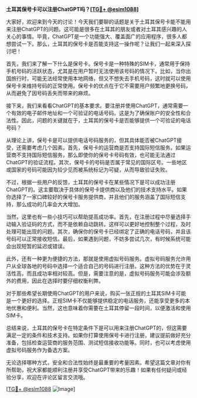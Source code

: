 **土耳其保号卡可以注册ChatGPT吗？[[TG💪+ @esim1088](https://t.me/s/esim1088)]**

大家好，欢迎来到今天的讨论！今天我们要聊的话题是关于土耳其保号卡能不能用来注册ChatGPT的问题。这可能是很多在土耳其的朋友或者对土耳其感兴趣的人关心的事情。毕竟，ChatGPT是一个功能强大、覆盖面广的应用程序，很多人都想尝试一下。那么，土耳其的保号卡是否能支持这一操作呢？让我们一起来深入探讨吧！

首先，我们来了解一下什么是保号卡。保号卡是一种特殊的SIM卡，通常用于保持手机号码的活跃状态，尤其是在用户暂时无法使用该号码的情况下。比如，当你出国旅行时，可能无法经常使用本地网络，但又不想失去手机号码，这时就可以使用保号卡来维持号码的正常使用。保号卡的优点在于它不需要用户频繁地更换号码，从而避免了因号码丢失而带来的麻烦。

接下来，我们来看看ChatGPT的基本要求。要注册并使用ChatGPT，通常需要一个有效的电子邮件地址和一个可验证的电话号码。这是为了确保账户的安全性和合法性。因此，问题的关键就在于，土耳其的保号卡是否能够提供一个可验证的电话号码？

从理论上讲，保号卡是可以提供电话号码服务的，但其具体能否被ChatGPT接受，还需要考虑几个因素。首先，保号卡的运营商是否支持国际短信服务。如果运营商不支持国际短信服务，那么即使你的保号卡号码有效，也可能无法通过ChatGPT的验证流程。其次，保号卡的号码是否属于常见的国际区号。一些地区或国家的号码可能因为较少见而被系统标记为可疑，从而导致验证失败。

不过，根据一些用户的反馈，土耳其的保号卡在某些情况下是可以成功注册ChatGPT的。这主要取决于具体的保号卡提供商以及他们的技术支持水平。如果你选择了一家口碑较好的保号卡服务提供商，并且他们的服务涵盖了国际短信支持，那么成功的几率会大大增加。

当然，这里也有一些小技巧可以帮助提高成功率。首先，在注册过程中尽量选择手动输入验证码的方式，而不是依赖自动跳转。这样可以更好地控制整个过程，及时处理可能出现的问题。其次，确保你的保号卡已经绑定了正确的电话号码，并且该号码可以正常接收短信。最后，如果遇到问题，不妨多尝试几次，有时候系统可能会出现短暂的延迟或错误。

此外，还有一种更为便捷的方法，那就是使用虚拟号码服务。虚拟号码服务允许用户从全球各地的号码中选择一个适合自己的号码进行注册。这种方法的优势在于灵活性高，而且成功率相对较高。但是，需要注意的是，虚拟号码服务可能会涉及额外的费用，因此在选择时要仔细权衡利弊。

对于那些希望长期使用ChatGPT的用户来说，购买一张正规的土耳其SIM卡可能是一个更好的选择。正规SIM卡不仅能够提供稳定的电话服务，还能享受更多的本地优惠和便利。当然，这也意味着你需要在土耳其停留一段时间，以便激活和使用SIM卡。

总结来说，土耳其的保号卡在特定条件下是可以用来注册ChatGPT的，但这需要满足一定的条件和技术支持。如果你打算使用保号卡进行注册，建议提前做好充分准备，包括检查运营商的服务范围、测试短信接收功能等。同时，也可以考虑使用虚拟号码服务作为备选方案。

无论选择哪种方式，安全和合法性始终是最重要的考量因素。希望这篇文章对你有所帮助，祝大家都能顺利注册并享受ChatGPT带来的乐趣！如果有任何疑问或经验分享，欢迎在评论区留言交流哦。

[[TG💪+ @esim1088](https://t.me/s/esim1088) ![Image](https://i.postimg.cc/4NQfJmqS/Snipaste-2025-05-13-00-14-12.png)]